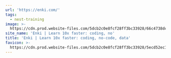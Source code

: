 ```yaml
---
url: 'https://enki.com/'
tags:
  - nest-training
image: >-
  https://cdn.prod.website-files.com/5dcb2c0e8fcf28ff3bc33928/66c4738dc3de6308d4300123_open%20graph%20thumbnai.png
site_name: 'Enki | Learn 10x faster: coding, no'
title: 'Enki | Learn 10x faster: coding, no-code, data'
favicon: >-
  https://cdn.prod.website-files.com/5dcb2c0e8fcf28ff3bc33928/5ecd52ec143c3c6bedcb6b6b_favicon_enki.png
---
```


